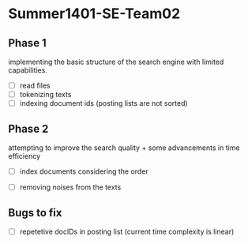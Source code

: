 # Summer1401-SE-Team02

## Phase 1
implementing the basic structure of the search engine with limited capabilities.
- [ ] read files
- [ ] tokenizing texts
- [ ] indexing document ids (posting lists are not sorted)

## Phase 2
attempting to improve the search quality + some advancements in time efficiency
- [ ] index documents considering the order
- [ ] removing noises from the texts


## Bugs to fix
- [ ] repetetive docIDs in posting list (current time complexity is linear)
